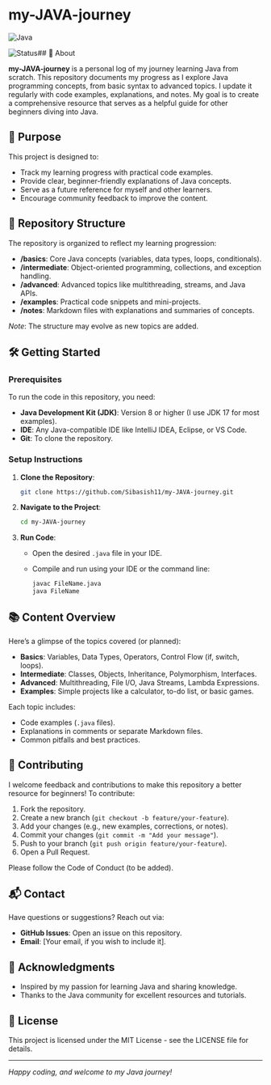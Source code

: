 # my-JAVA-journey

![Java](https://img.shields.io/badge/Java-Learning-blue.svg)

![Status](https://img.shields.io/badge/Status-Work%20in%20Progress-orange.svg)## 📘 About

**my-JAVA-journey** is a personal log of my journey learning Java from scratch. This repository documents my progress as I explore Java programming concepts, from basic syntax to advanced topics. I update it regularly with code examples, explanations, and notes. My goal is to create a comprehensive resource that serves as a helpful guide for other beginners diving into Java.

## 🚀 Purpose

This project is designed to:

- Track my learning progress with practical code examples.
- Provide clear, beginner-friendly explanations of Java concepts.
- Serve as a future reference for myself and other learners.
- Encourage community feedback to improve the content.

## 📂 Repository Structure

The repository is organized to reflect my learning progression:

- **/basics**: Core Java concepts (variables, data types, loops, conditionals).
- **/intermediate**: Object-oriented programming, collections, and exception handling.
- **/advanced**: Advanced topics like multithreading, streams, and Java APIs.
- **/examples**: Practical code snippets and mini-projects.
- **/notes**: Markdown files with explanations and summaries of concepts.

*Note*: The structure may evolve as new topics are added.

## 🛠️ Getting Started

### Prerequisites

To run the code in this repository, you need:

- **Java Development Kit (JDK)**: Version 8 or higher (I use JDK 17 for most examples).
- **IDE**: Any Java-compatible IDE like IntelliJ IDEA, Eclipse, or VS Code.
- **Git**: To clone the repository.

### Setup Instructions

1. **Clone the Repository**:

   ```bash
   git clone https://github.com/Sibasish11/my-JAVA-journey.git
   ```
2. **Navigate to the Project**:

   ```bash
   cd my-JAVA-journey
   ```
3. **Run Code**:
   - Open the desired `.java` file in your IDE.
   - Compile and run using your IDE or the command line:

     ```bash
     javac FileName.java
     java FileName
     ```

## 📚 Content Overview

Here’s a glimpse of the topics covered (or planned):

- **Basics**: Variables, Data Types, Operators, Control Flow (if, switch, loops).
- **Intermediate**: Classes, Objects, Inheritance, Polymorphism, Interfaces.
- **Advanced**: Multithreading, File I/O, Java Streams, Lambda Expressions.
- **Examples**: Simple projects like a calculator, to-do list, or basic games.

Each topic includes:

- Code examples (`.java` files).
- Explanations in comments or separate Markdown files.
- Common pitfalls and best practices.

## 🤝 Contributing

I welcome feedback and contributions to make this repository a better resource for beginners! To contribute:

1. Fork the repository.
2. Create a new branch (`git checkout -b feature/your-feature`).
3. Add your changes (e.g., new examples, corrections, or notes).
4. Commit your changes (`git commit -m "Add your message"`).
5. Push to your branch (`git push origin feature/your-feature`).
6. Open a Pull Request.

Please follow the Code of Conduct (to be added).

## 📬 Contact

Have questions or suggestions? Reach out via:

- **GitHub Issues**: Open an issue on this repository.
- **Email**: \[Your email, if you wish to include it\].

## 🙏 Acknowledgments

- Inspired by my passion for learning Java and sharing knowledge.
- Thanks to the Java community for excellent resources and tutorials.

## 📜 License

This project is licensed under the MIT License - see the LICENSE file for details.

---

*Happy coding, and welcome to my Java journey!*